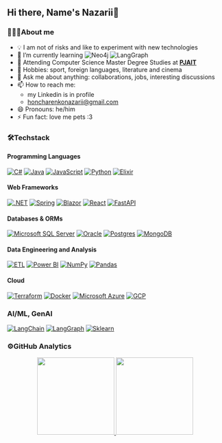 ## Hi there, Name's Nazarii👋

### 👨🏻‍💻About me
- 💡 I am not of risks and like to experiment with new technologies 
- 🌱 I’m currently learning ![Neo4j](https://img.shields.io/badge/-Neo4j-05122A?style=flat&logo=neo4j) ![LangGraph](https://img.shields.io/badge/-LangGraph-05122A?style=flat&logo=langgraph)
- 📖 Attending Computer Science Master Degree Studies at [**PJAIT**](https://pja.edu.pl/en/)
- 👯 Hobbies: sport, foreign languages, literature and cinema
- 💬 Ask me about anything: collaborations, jobs, interesting discussions
- 📫 How to reach me:
    - my Linkedin is in profile
    - honcharenkonazarii@gmail.com
- 😄 Pronouns: he/him
- ⚡ Fun fact: love me pets :3

### 🛠Techstack

#### Programming Languages

[![C#](https://custom-icon-badges.demolab.com/badge/C%23-%23239120.svg?logo=cshrp&logoColor=white)](#)
[![Java](https://custom-icon-badges.demolab.com/badge/Java-ec161e.svg?logo=java&logoColor=white)](#)
[![JavaScript](https://img.shields.io/badge/JavaScript-F7DF1E?logo=javascript&logoColor=000)](#)
[![Python](https://img.shields.io/badge/Python-3776AB?logo=python&logoColor=fff)](#)
[![Elixir](https://img.shields.io/badge/Elixir-%234B275F.svg?&logo=elixir&logoColor=white)](#)

#### Web Frameworks 

[![.NET](https://img.shields.io/badge/.NET-512BD4?logo=dotnet&logoColor=fff)](#)
[![Spring](https://img.shields.io/badge/Spring-71b545.svg?logo=spring&logoColor=white)](#)
[![Blazor](https://img.shields.io/badge/Blazor-512BD4?logo=blazor&logoColor=fff)](#)
[![React](https://img.shields.io/badge/React-%2320232a.svg?logo=react&logoColor=%2361DAFB)](#)
[![FastAPI](https://img.shields.io/badge/FastAPI-009485.svg?logo=fastapi&logoColor=white)](#)

#### Databases & ORMs

[![Microsoft SQL Server](https://custom-icon-badges.demolab.com/badge/Microsoft%20SQL%20Server-CC2927?logo=mssqlserver-white&logoColor=white)](#)
[![Oracle](https://custom-icon-badges.demolab.com/badge/Oracle-F80000?logo=oracle&logoColor=fff)](#)
[![Postgres](https://img.shields.io/badge/Postgres-%23316192.svg?logo=postgresql&logoColor=white)](#)
[![MongoDB](https://img.shields.io/badge/MongoDB-%234ea94b.svg?logo=mongodb&logoColor=white)](#)

#### Data Engineering and Analysis

[![ETL](https://custom-icon-badges.demolab.com/badge/ETL-9370DB?logo=etl-logo&logoColor=fff)](#)
[![Power BI](https://custom-icon-badges.demolab.com/badge/Power%20BI-F1C912?logo=power-bi&logoColor=fff)](#)
[![NumPy](https://img.shields.io/badge/NumPy-4DABCF?logo=numpy&logoColor=fff)](#)
[![Pandas](https://img.shields.io/badge/Pandas-150458?logo=pandas&logoColor=fff)](#)

#### Cloud

[![Terraform](https://img.shields.io/badge/Terraform-844FBA?logo=terraform&logoColor=fff)](#)
[![Docker](https://img.shields.io/badge/Docker-2496ED?logo=docker&logoColor=fff)](#)
[![Microsoft Azure](https://custom-icon-badges.demolab.com/badge/Microsoft%20Azure-0089D6?logo=msazure&logoColor=white)](#)
[![GCP](https://img.shields.io/badge/-GCP-05122A?style=flat&logo=google-cloud)](#)

### AI/ML, GenAI
[![LangChain](https://img.shields.io/badge/LangChain-053d5b.svg?&logo=Langchain&logoColor=white)](#)
[![LangGraph](https://img.shields.io/badge/LangGraph-053d5b.svg?&logo=Langchain&logoColor=white)](#)
[![Sklearn](https://img.shields.io/badge/Sklearn-f89c3f.svg?&logo=scikit-learn&logoColor=white)](#)
  
### ⚙️GitHub Analytics

<p align="center">
<a href="https://github.com/AVS1508">
  <img height="180em" src="https://github-readme-stats-eight-theta.vercel.app/api?username=Nauaho&show_icons=true&theme=nightowl&include_all_commits=true&count_private=true"/>
  <img height="180em" src="https://github-readme-stats-eight-theta.vercel.app/api/top-langs/?username=Nauaho&layout=compact&langs_count=8&theme=nightowl"/>
</a>
</p>
